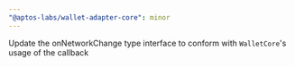 ```yaml
---
"@aptos-labs/wallet-adapter-core": minor
---
```


Update the onNetworkChange type interface to conform with `WalletCore`'s usage of the callback
